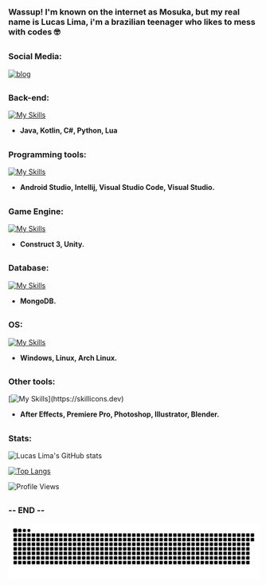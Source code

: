 ### Wassup! I'm known on the internet as Mosuka, but my real name is Lucas Lima, i'm a brazilian teenager who likes to mess with codes 🤓

##

### Social Media:
[![blog](https://img.shields.io/badge/Instagram-E4405F?style=for-the-badge&logo=instagram&logoColor=white)](https://www.instagram.com/lucasligos?igsh=MTVkN2R3anY3MzdhaA==)

##

### Back-end:

[![My Skills](https://skillicons.dev/icons?i=java,kotlin,cs,py,lua)](https://skillicons.dev)

+ **Java, Kotlin, C#, Python, Lua**

##

### Programming tools:

[![My Skills](https://skillicons.dev/icons?i=androidstudio,idea,vscode,visualstudio)](https://skillicons.dev)

+ **Android Studio, Intellij, Visual Studio Code, Visual Studio.**

##

### Game Engine:
[![My Skills](https://skillicons.dev/icons?i=unity)](https://skillicons.dev)

+ **Construct 3, Unity.**

##

### Database:
[![My Skills](https://skillicons.dev/icons?i=mongo)](https://skillicons.dev)
+ **MongoDB.**

##

### OS:
[![My Skills](https://skillicons.dev/icons?i=windows,linux,arch)](https://skillicons.dev)
+ **Windows, Linux, Arch Linux.**

##

### Other tools:

[![My Skills](https://skillicons.dev/icons?i=aftereffects,premiere,photoshop,illustrator,blender,)](https://skillicons.dev)

+ **After Effects, Premiere Pro, Photoshop, Illustrator, Blender.**

##

### Stats:

![Lucas Lima's GitHub stats](https://github-readme-stats.vercel.app/api?username=MosukaSan&show_icons=true&theme=radical)

[![Top Langs](https://github-readme-stats.vercel.app/api/top-langs/?username=MosukaSan)](https://github.com/anuraghazra/github-readme-stats)

![Profile Views](https://komarev.com/ghpvc/?username=MosukaSan)

##

### -- END --

<picture>
  <source media="(prefers-color-scheme: dark)" srcset="https://raw.githubusercontent.com/MosukaSan/MosukaSan/output/github-contribution-grid-snake-dark.svg">
  <img alt="github contribution grid snake animation" src="https://raw.githubusercontent.com/MosukaSan/MosukaSan/output/github-contribution-grid-snake.svg">
</picture>
